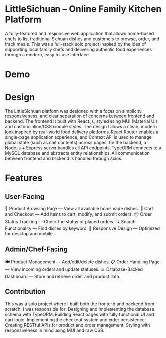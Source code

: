 # LittleSichuan – Online Family Kitchen Platform
A fully-featured and responsive web application that allows home-based chefs to list traditional Sichuan dishes and customers to browse, order, and track meals. This was a full-stack solo project inspired by the idea of supporting local family chefs and delivering authentic food experiences through a modern, easy-to-use interface.

# Demo


# Design
The LittleSichuan platform was designed with a focus on simplicity, responsiveness, and clear separation of concerns between frontend and backend.
The frontend is built with React.js, styled using MUI (Material UI) and custom inline/CSS module styles. The design follows a clean, modern look inspired by real-world food delivery platforms.
React Router enables a single-page application experience, and Context API is used to manage global state (such as cart contents) across pages.
On the backend, a Node.js + Express server handles all API endpoints. TypeORM connects to a MySQL database and abstracts entity relationships.
All communication between frontend and backend is handled through Axios.

# Features
## User-Facing
🥡 Product Browsing Page — View all available homemade dishes.
🛒 Cart and Checkout — Add items to cart, modify, and submit orders.
📦 Order Status Tracking — Check the status of placed orders.
🔍 Search Functionality — Find dishes by keyword.
📱 Responsive Design — Optimized for desktop and mobile.

## Admin/Chef-Facing
🍽️ Product Management — Add/edit/delete dishes.
📋 Order Handling Page — View incoming orders and update statuses.
📊 Database-Backed Dashboard — Store and retrieve order and product data.

## Contribution
This was a solo project where I built both the frontend and backend from scratch.
I was responsible for:
Designing and implementing the database schema with TypeORM.
Building React pages with fully functional UI and cart logic.
Implementing the checkout system and order persistence.
Creating RESTful APIs for product and order management.
Styling with responsiveness in mind using MUI and raw CSS.
